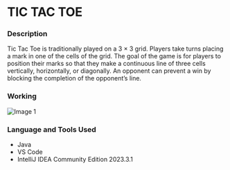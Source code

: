 # TIC TAC TOE

### Description

Tic Tac Toe is traditionally played on a 3 × 3 grid. Players take turns placing a mark in one of the cells of the grid. The goal of the game is for players to position their marks so that they make a continuous line of three cells vertically, horizontally, or diagonally. An opponent can prevent a win by blocking the completion of the opponent’s line.

### Working
![Image 1](https://github.com/mo-jo-dev/Object_Detection_in_OLED_by_Adafruit_Library/blob/main/Test%20Image%201.jpeg)

### Language and Tools Used
 - Java
 - VS Code
 - IntelliJ IDEA Community Edition 2023.3.1
